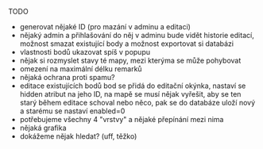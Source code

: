 TODO

 - generovat nějaké ID (pro mazání v adminu a editaci)
 - nějaký admin a přihlašování do něj
  v adminu bude vidět historie editací, možnost smazat existující body a možnost
  exportovat si databázi
 - vlastnosti bodů ukazovat spíš v popupu
 - nějak si rozmyslet stavy té mapy, mezi kterýma se může pohybovat
 - omezení na maximální délku remarků
 - nějaká ochrana proti spamu?
 - editace existujících bodů
  bod se přidá do editační okýnka, nastaví se hidden atribut na jeho ID, na mapě
  se musí nějak vyřešit, aby se ten starý během editace schoval nebo něco, pak se
  do databáze uloží nový a starému se nastaví enabled=0
 - potřebujeme všechny 4 "vrstvy" a nějaké přepínání mezi nima
 - nějaká grafika
 - dokážeme nějak hledat? (uff, těžko)
